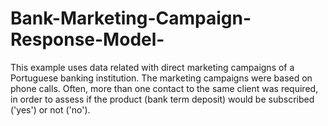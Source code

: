 # Bank-Marketing-Campaign-Response-Model-
This example uses data related with direct marketing campaigns of a Portuguese banking institution. The marketing campaigns were based on phone calls. Often, more than one contact to the same client was required, in order to assess if the product (bank term deposit) would be subscribed ('yes') or not ('no').

